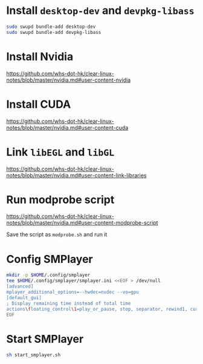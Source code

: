 # Install `desktop-dev` and `devpkg-libass`
```sh
sudo swupd bundle-add desktop-dev
sudo swupd bundle-add devpkg-libass
```

# Install Nvidia
https://github.com/whs-dot-hk/clear-linux-notes/blob/master/nvidia.md#user-content-nvidia

# Install CUDA
https://github.com/whs-dot-hk/clear-linux-notes/blob/master/nvidia.md#user-content-cuda

# Link `libEGL` and `libGL`
https://github.com/whs-dot-hk/clear-linux-notes/blob/master/nvidia.md#user-content-link-libraries

# Run modprobe script
https://github.com/whs-dot-hk/clear-linux-notes/blob/master/nvidia.md#user-content-modprobe-script

Save the script as `modprobe.sh` and run it

# Config SMPlayer
```sh
mkdir -p $HOME/.config/smplayer
tee $HOME/.config/smplayer/smplayer.ini <<EOF > /dev/null
[advanced]
mplayer_additional_options=--hwdec=nvdec --vo=gpu
[default_gui]
; Display remaining time instead of total time
actions\floating_control\1=play_or_pause, stop, separator, rewind1, current_timelabel_action, timeslider_action, remaining_timelabel_action, forward1, separator, fullscreen, mute, volumeslider_action
EOF
```

# Start SMPlayer
```sh
sh start_smplayer.sh
```

